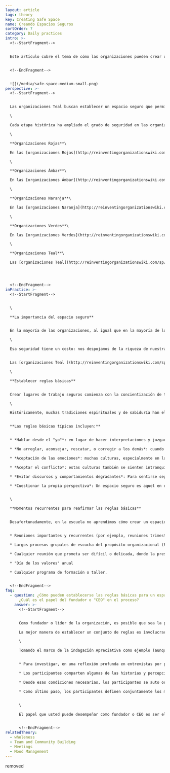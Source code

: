 ```yaml
---
layout: article
tags: theory
key: Creating Safe Space
name: Creando Espacios Seguros
sortOrder: 7
category: Daily practices
intro: >-
  <!--StartFragment-->


  Este artículo cubre el tema de cómo las organizaciones pueden crear un espacio que permite la seguridad necesaria para que los colegas sientan que pueden mostrar todo su ser en el trabajo.


  <!--EndFragment-->


  ![](/media/safe-space-medium-small.png)
perspective: >-
  <!--StartFragment-->


  Las organizaciones Teal buscan establecer un espacio seguro que permita a los compañeros mostrarse con todo lo que son, su ser masculino, masculino y femenino, su yo racional, emocional, intuitivo y espiritual, sus fortalezas y vulnerabilidades, sus esperanzas y anhelos más profundos .\

  \

  Cada etapa histórica ha ampliado el grado de seguridad en las organizaciones.\

  \

  **Organizaciones Rojas**\

  En las [organizaciones Rojas](http://reinventingorganizationswiki.com/sp/index.php?title=El_paradigma_Rojo_y_las_Organizaciones "El paradigma Rojo y las Organizaciones"), se encuentra cierta seguridad en la orden impuesta por el jefe. Mostrar lealtad y seguir los deseos y mandamientos del jefe, cualesquiera que sean, lo harán sentirse a salvo. Por el contrario cabe esperar un castigo severo, a la persona que desafía al jefe.\

  \

  **Organizaciones Ámbar**\

  En las [organizaciones Ámbar](http://reinventingorganizationswiki.com/sp/index.php?title=El_Paradigma_%C3%81mbar_y_las_Organizaciones "El Paradigma Ámbar y las Organizaciones"), la seguridad proviene de seguir reglas y procesos establecidos (que son mucho más estables que los caprichos cambiantes de los jefes Rojos). En las organizaciones Ámbar, se piensa que el empleo es de por vida, y gran parte de la vida social de la gente gira en torno a la organización. El castigo ya no conlleva violencia física, pero puede conllevar deducciones salariales, una reducción de rango y privilegios o el despido. El despido, por lo tanto, viene con una doble amenaza: la de perder la propia identidad y la de ser expulsado del tejido social en el que está inmerso. Dejar una organización Ámbar es a menudo un proceso doloroso y aterrador, similar a abandonar una vieja vida conocida y segura, y tener que reinventar una nueva. (En resumen: la seguridad contra violencia).\

  \

  **Organizaciones Naranja**\

  En las [organizaciones Naranja](http://reinventingorganizationswiki.com/sp/index.php?title=El_Paradigma_Naranja_y_las_Organizaciones "El Paradigma Naranja y las Organizaciones"), la seguridad proviene del logro de los resultados esperados. La identidad de uno ya no está ligada a una organización específica, sino más ampliamente al progreso en una carrera. El fracaso y el despido son un golpe a la autoestima, pero ya no la expulsión del tejido social en el que uno está inmerso. Uno simplemente se mueve y busca trabajo en otra organización. (En resumen: la seguridad contra exclusión social).\

  \

  **Organizaciones Verdes**\

  En las [organizaciones Verdes](http://reinventingorganizationswiki.com/sp/index.php?title=El_Paradigma_Verde_y_las_Organizaciones "El Paradigma Verde y las Organizaciones"), la seguridad proviene de un conjunto de valores compartidos y el conocimiento de que uno es considerado como una persona, no sólo como un "recurso humano". Cuando un individuo o la organización enfrenta una situación problemática, las personas confían en que los colegas se reunirán para ofrecer ayuda. (En resumen: seguridad emocional).\

  \

  **Organizaciones Teal**\

  Las [organizaciones Teal](http://reinventingorganizationswiki.com/sp/index.php?title=El_Paradigma_Teal_y_las_organizaciones "El Paradigma Teal y las organizaciones") tienen como objetivo establecer un espacio seguro donde el ego pueda relajar sus defensas, permitiendo que la gente aparezca completamente; Su yo masculino y femenino, su yo racional, emocional, intuitivo y espiritual y sus fortalezas y vulnerabilidad. (En resumen: seguridad para el alma)




  <!--EndFragment-->
inPractice: >-
  <!--StartFragment-->


  \

  **La importancia del espacio seguro**


  En la mayoría de las organizaciones, al igual que en la mayoría de los grupos fuera del trabajo, uno puede sentir riesgo de mostrarse por completo. Casi todo el mundo ha aprendido en la infancia que cuando exponemos lo que realmente somos, las partes de nosotros mismos que más valoramos, nos sentimos vulnerables: nos exponemos a la posibilidad de la burla y ridículo, o que lo que compartimos sea utilizado en contra nuestra. Entonces, lo mejor es jugar a lo seguro, a esconderse detrás de una máscara profesional, a mostrarse adoptando esos comportamientos que sabemos son aceptados y esperados en el lugar de trabajo.\

  \

  Esa seguridad tiene un costo: nos despojamos de la riqueza de nuestra humanidad. En el lugar de trabajo, sentimos que necesitamos usar a menudo una mascara mental, racional, masculina, egocéntrica. Nos separamos de nuestras emociones, de nuestras intuiciones, de nuestro cuerpo, de nuestro lado femenino. No escuchamos nuestra voz interior, nuestros anhelos, nuestra vocación, nuestra alma. Negamos nuestra capacidad de conexión y compasión, de amor a nosotros mismos, a los demás y a toda la vida que nos rodea. Quizá podamos sentirnos seguros. Pero el costo es una vida que a menudo sentimos vacía y paradójicamente, sin vida.


  Las [organizaciones Teal ](http://reinventingorganizationswiki.com/sp/index.php?title=El_Paradigma_Teal_y_las_organizaciones "El Paradigma Teal y las organizaciones")se han dado cuenta de que cuando los empleados dejan fuera tanto de si mismos, también dejan fuera gran parte de su pasión, su creatividad y su energía. Ellas son conscientes de crear un entorno de seguridad-un espacio seguro-donde los colaboradores se sientan seguros para mostrar la totalidad de su ser, para mostrarse en toda su [plenitud](http://reinventingorganizationswiki.com/sp/index.php?title=Plenitud "Plenitud").\

  \

  **Establecer reglas básicas**


  Crear lugares de trabajo seguros comienza con la concientización de todo el mundo acerca de las formas de pensar, las palabras y las acciones que crean o alientan un ambiente de trabajo seguro. Algunas organizaciones consideran que es importante escribir un documento que detalla las reglas básicas sobre cómo las personas han de interactúar dentro de la organización. Tal documento habla del tipo de palabras y acciones que son bienvenidas, y el tipo de palabras y acciones que se consideran inaceptables, así como de las mentalidades y supuestos subyacentes. Uno puede ver como detallar en reglas básicas los valores compartidos de la organización les permite llevarlos al siguiente nivel: si estos son nuestros valores, ¿qué tipo de comportamientos queremos fomentar y cuales consideramos inaceptables?\

  \

  Históricamente, muchas tradiciones espirituales y de sabiduría han elaborado ricas tradiciones para crear espacios seguros —espacios que ayudan a superar el miedo y la separación, e invitan a no juzgar— donde puede uno mostrarse en toda su plenitud. Muchos pensadores contemporáneos han adaptado o reinventado principios y prácticas similares para crear un espacio seguro dentro de los ámbitos de la organización, por ejemplo en el espacio de la facilitación organizacional. Las organizaciones Teal suelen dedicar mucho tiempo a entrenar a todos los colaboradores en sus reglas básicas, por ejemplo, como parte de la inducción de un nuevo colega, de modo que las bases sean, en la medida de lo posible, sostenidas por todos, sin la necesidad de un facilitador para hacerlas cumplir.


  **Las reglas básicas típicas incluyen:**


  * *Hablar desde el "yo"*: en lugar de hacer interpretaciones y juzgar las acciones o la motivación de otra persona, tratamos de poner en palabras nuestras propias reacciones, emociones, necesidades y peticiones. Hablar en primera persona.

  * *No arreglar, aconsejar, rescatar, o corregir a los demás*: cuando otros sienten que tenemos una intención de cambiarlos, es probable que se sientan invadidos y consideren que el espacio ya no es seguro para mostrarse como son.

  * *Aceptación de las emociones*: muchas culturas, especialmente en la mayoría de las organizaciones de hoy en día, generalmente no están cómodas con emociones "negativas" como la ira, la tristeza o la frustración (y a veces incluso las emociones "positivas" como la alegría o la empatía). Cuando alguien comparte semejante emoción, a menudo somos rápidos para intentar que la persona "sobrepase" su emoción, dando así el mensaje de que la emoción de alguien no es bienvenida.

  * *Aceptar el conflicto*: estas culturas también se sienten intranquilas con los conflictos, y quisieran pasarlos rápidamente por alto. Y sin embargo, el conflicto es una consecuencia natural del hecho de que como seres humanos, todos tenemos diferentes necesidades y perspectivas. Tener un proceso bien definido de resolución de conflictos en el lugar de trabajo es útil, así como directrices claras para ayudar a tratar el conflicto con gracia.

  * *Evitar discursos y comportamientos degradantes*: Para sentirse seguro, necesitamos sentir que somos aceptados como iguales en valor. Cualquier forma de -ismo (sexismo, racismo, etc.), así como cualquier forma, por más sutil que sea, que establezca que una persona es superior a otra (comentario sarcástico, balanceo de los ojos, etc.) nos hará sentir inseguros y activa las defensas de nuestro ego.

  * *Cuestionar la propia perspectiva*: Un espacio seguro es aquel en el que podemos explorar nuestros sentimientos y pensamientos sin temor al juicio. Esa exploración se vuelve difícil, si alguien que cree que los demás tienen la razón, o por el contrario, que no es correcto preguntar o hacer un planteamiento diferente. Debemos entrar en cada discusión con una disposición a ver las cosas desde diferentes perspectivas, a cuestionar nuestra propia perspectiva y nuestros supuestos.


  \

  **Momentos recurrentes para reafirmar las reglas básicas**


  Desafortunadamente, en la escuela no aprendimos cómo crear un espacio seguro. Comúnmente, escribir un documento con las reglas básicas para un espacio seguro podría ser una forma útil para que los colegas de la organización se introduzcan en esta forma de pensar. Puede ser utilizado como un potente programa de entrenamiento durante el proceso de inducción de nuevos compañeros. Muchas organizaciones encuentran que esto no es suficiente, aún, para que todos puedan integrar profundamente estas reglas básicas en su mentalidad y comportamiento. Es útil prever momentos recurrentes en los que las reglas básicas se reafirman, se modelan y se apliquen explícitamente con la ayuda de un colega que asuma el papel de facilitador. Estos momentos recurrentes pueden incluir:


  * Reuniones importantes y recurrentes (por ejemplo, reuniones trimestrales con todos a cubierta)

  * Largos procesos grupales de escucha del propósito organizacional (Por ejemplo, utilizando metodologías como la Teoría U, la Investigación Apreciativa o el Espacio Abierto)

  * Cualquier reunión que prometa ser difícil o delicada, donde la presencia de un facilitador podría ser útil.

  * "Día de los valores" anual

  * Cualquier programa de formación o taller.


  <!--EndFragment-->
faq:
  - question: ¿Cómo pueden establecerse las reglas básicas para un espacio seguro?
      ¿Cuál es el papel del fundador o "CEO" en el proceso?
    answer: >-
      <!--StartFragment-->


      Como fundador o líder de la organización, es posible que sea la persona principal (o tal vez incluso la única) que perciba que crear un espacio seguro es crítico. ¿Puedes "imponer" la creación de un espacio seguro? ¿Cómo podrías involucrar a otros en escribir un conjunto de reglas básicas, en caso de que seas el único que ve la necesidad?\

      La mejor manera de establecer un conjunto de reglas es involucrar a tantas personas de la organización como sea posible. ¿Cómo puedes hacer eso? Estar en un espacio donde nos sentimos verdaderamente seguros es un sentimiento liberador, pero que desafortunadamente, muchas personas (y por lo tanto muchos de sus colegas) quizá nunca lo hayan experimentado en el lugar de trabajo. Y sin embargo, es algo que todos anhelamos, y que de alguna manera, aunque sea pequeña, todos hemos experimentado en algún momento. Los procesos de grupos grandes, como la Investigación Apreciativa, por ejemplo, pueden ser grandes catalizadores para llevar a la gente a reflexionar y reconocer la importancia de sentirse seguros y desarrollar colectivamente un conjunto de reglas básicas.\

      \

      Tomando el marco de la indagación Apreciativa como ejemplo (aunque también se podrían usar otros procesos de grupos grandes), podrías invitar a toda la organización (pequeña o grande o sub secciones de la organización):


      * Para investigar, en una reflexión profunda en entrevistas por parejas, sobre momentos (por ejemplo, en una conversación con un amigo de un miembro de la familia) donde se han sentido lo suficientemente seguros como para mostrarse por completo. ¿Cómo se sintió? ¿Cuáles fueron las condiciones que lo hicieron posible?

      * Los participantes comparten algunas de las historias y percepciones en un círculo más amplio (que en sí mismo es uno de los modelos que modelan el espacio seguro), y comúnmente establecen algunas de las condiciones necesarias que les permitieron mostrarse por completo, tal como són.

      * Desde esas condiciones necesarias, los participantes se auto organizan en grupos para elaborar un documento que establece las reglas básicas.

      * Como último paso, los participantes definen conjuntamente los momentos recurrentes durante el año en que las reglas básicas serán afirmadas y modeladas por un facilitador.


      \

      El papel que usted puede desempeñar como fundador o CEO es ser el iniciador y convocador, posiblemente el que elija un facilitador externo que podría crear el espacio para el proceso de Investigación Apreciativa o la metodología que hayas elegido. En la invitación al grupo, puedes hablar poderosamente de por qué crees que esto es importante. Una vez en el proceso de grupo, puedes relajarte y convertirte en una voz entre los muchos que contribuyen a establecer las reglas de juego.


      <!--EndFragment-->
relatedTheory:
  - wholeness
  - Team and Community Building
  - Meetings
  - Mood Management
---
```

removed